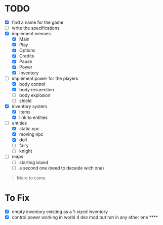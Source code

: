 # TODO

- [x] find a name for the game
- [ ] write the specifications
- [x] implement menues
  - [x] Main
  - [x] Play
  - [x] Options
  - [x] Credits
  - [x] Pause
  - [x] Power
  - [x] Inventory
- [ ] implement power for the players
  - [x] body control
  - [x] body resurection
  - [ ] body explosion
  - [ ] shield
- [x] inventory system
  - [x] items
  - [x] link to entities
- [ ] entities
  - [x] static npc
  - [x] moving npc
  - [x] doll
  - [ ] fairy
  - [ ] knight
- [ ] maps
  - [ ] starting island
  - [ ] a second one (need to deceide wich one)
> More to come

# To Fix

- [x] empty inventory existing as a 1-sized inventory
- [x] control power working in world 4 dev mod but not in any other one ****

